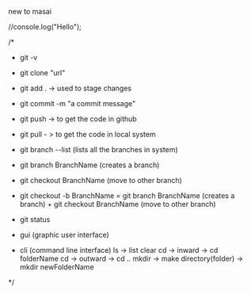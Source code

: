 new to masai

//console.log("Hello");

/*
- git -v
- git clone "url"

- git add . -> used to stage changes
- git commit -m "a commit message"
- git push -> to get the code in github
- git pull - > to get the code in local system 


- git branch --list (lists all the branches in system)
- git branch BranchName (creates a branch)
- git checkout BranchName (move to other branch)
- git checkout -b BranchName = git branch BranchName (creates a branch) + git checkout BranchName (move to other branch)
- git status


- gui (graphic user interface)
- cli (command line interface)
    ls -> list
    clear
    cd -> inward -> cd folderName
    cd -> outward -> cd ..
    mkdir -> make directory(folder) -> mkdir newFolderName
    
    
    


*/